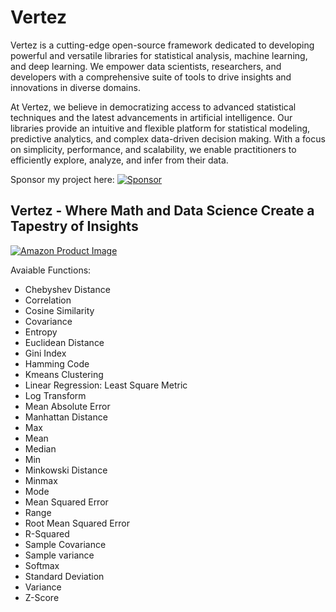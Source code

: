 # Vertez

Vertez is a cutting-edge open-source framework dedicated to developing powerful and versatile libraries for statistical analysis, machine learning, and deep learning. We empower data scientists, researchers, and developers with a comprehensive suite of tools to drive insights and innovations in diverse domains.

At Vertez, we believe in democratizing access to advanced statistical techniques and the latest advancements in artificial intelligence. Our libraries provide an intuitive and flexible platform for statistical modeling, predictive analytics, and complex data-driven decision making. With a focus on simplicity, performance, and scalability, we enable practitioners to efficiently explore, analyze, and infer from their data.

Sponsor my project here: [![Sponsor](https://img.shields.io/badge/Sponsor-Donate-blue.svg)](https://github.com/sponsors/ravinthiranpartheepan1407)

## Vertez - Where Math and Data Science Create a Tapestry of Insights
<a href="https://a.co/d/iVHsqgE">
  <img src="https://images.spr.so/cdn-cgi/imagedelivery/j42No7y-dcokJuNgXeA0ig/9d0bd39a-1afb-4c2c-8c99-0b56c03b7968/Amazon_Post/w=1920,quality=80" alt="Amazon Product Image">
</a>

Avaiable Functions:
-  Chebyshev Distance
-  Correlation
-  Cosine Similarity
-  Covariance
-  Entropy
-  Euclidean Distance
-  Gini Index
-  Hamming Code
-  Kmeans Clustering
-  Linear Regression: Least Square Metric
-  Log Transform
-  Mean Absolute Error
-  Manhattan Distance
-  Max
-  Mean
-  Median
-  Min
-  Minkowski Distance
-  Minmax
-  Mode
-  Mean Squared Error
-  Range
-  Root Mean Squared Error
-  R-Squared
-  Sample Covariance
-  Sample variance
-  Softmax
-  Standard Deviation
-  Variance
-  Z-Score
